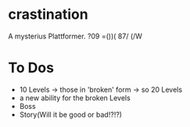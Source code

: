 # crastination
A mysterius Plattformer. ?09 =())( 87/ (/W

# To Dos
- 10 Levels -> those in 'broken' form -> so 20 Levels
- a new ability for the broken Levels
- Boss
- Story(Will it be good or bad!?!?)
